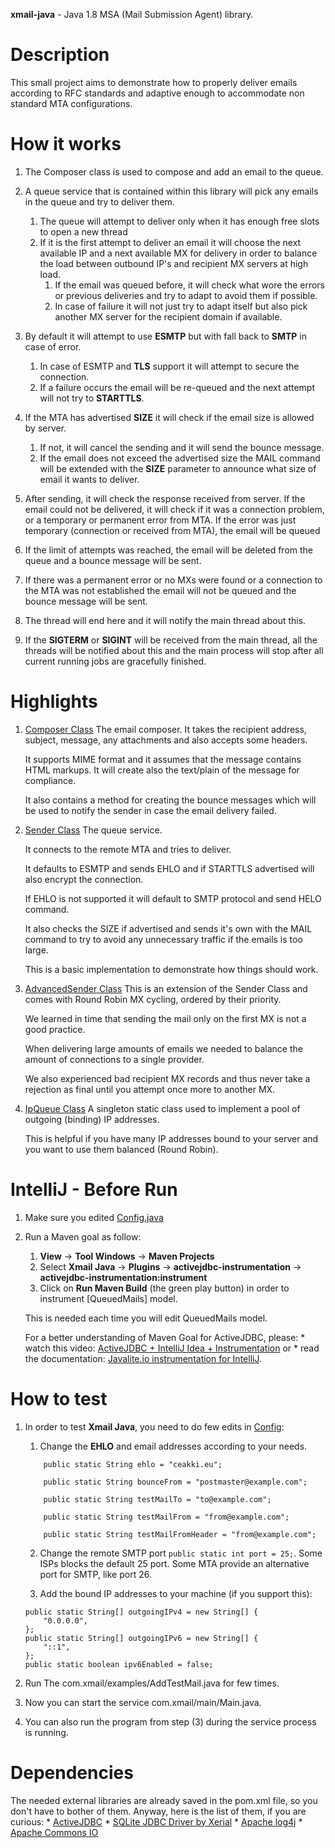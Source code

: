 **xmail-java** - Java 1.8 MSA (Mail Submission Agent) library.

# Description
This small project aims to demonstrate how to properly deliver emails according to RFC standards and adaptive enough 
to accommodate non standard MTA configurations.

# How it works
1. The Composer class is used to compose and add an email to the queue.

2. A queue service that is contained within this library will pick any emails in the queue and try to deliver them.
    1. The queue will attempt to deliver only when it has enough free slots to open a new thread
    2. If it is the first attempt to deliver an email it will choose the next available IP and a next available MX for
    delivery in order to balance the load between outbound IP's and recipient MX servers at high load.
        1. If the email was queued before, it will check what wore the errors or previous deliveries and try to adapt 
        to avoid them if possible.
        2. In case of failure it will not just try to adapt itself but also pick another MX server for the recipient 
        domain if available.

3. By default it will attempt to use **ESMTP** but with fall back to **SMTP** in case of error.
    1. In case of ESMTP and **TLS** support it will attempt to secure the connection.
    2. If a failure occurs the email will be re-queued and the next attempt will not try to **STARTTLS**.

4. If the MTA has advertised **SIZE** it will check if the email size is allowed by server.
    1. If not, it will cancel the sending and it will send the bounce message.
    2. If the email does not exceed the advertised size the MAIL command will be extended with the **SIZE** parameter 
    to announce what size of email it wants to deliver.

5. After sending, it will check the response received from server. If the email could not be delivered, it will check 
if it was a connection problem, or a temporary or permanent error from MTA. If the error was just temporary 
(connection or received from MTA), the email will be queued

6. If the limit of attempts was reached, the email will be deleted from the queue and a bounce message will be sent.

7. If there was a permanent error or no MXs were found or a connection to the MTA was not established the email will 
not be queued and the bounce message will be sent.

8. The thread will end here and it will notify the main thread about this.

9. If the **SIGTERM** or **SIGINT** will be received from the main thread, all the threads will be notified about 
this and the main process will stop after all current running jobs are gracefully finished.

# Highlights

1. [Composer Class](https://github.com/tntu/xmail-java/blob/master/src/com/xmail/SMTP/Composer.java)
    The email composer. It takes the recipient address, subject, message, any attachments and also accepts some headers.
    
    It supports MIME format and it assumes that the message contains HTML markups. It will create also the text/plain 
    of the message for compliance.
    
    It also contains a method for creating the bounce messages which will be used to notify the sender 
    in case the email delivery failed.

2. [Sender Class](https://github.com/tntu/xmail-java/blob/master/src/com/xmail/SMTP/Sender.java)
    The queue service.
    
    It connects to the remote MTA and tries to deliver.
    
    It defaults to ESMTP and sends EHLO and if STARTTLS advertised will also encrypt the connection.
    
    If EHLO is not supported it will default to SMTP protocol and send HELO command.
    
    It also checks the SIZE if advertised and sends it's own with the MAIL command to try to avoid any unnecessary 
    traffic if the emails is too large.
    
    This is a basic implementation to demonstrate how things should work.

3. [AdvancedSender Class](https://github.com/tntu/xmail-java/blob/master/src/com/xmail/SMTP/AdvancedSender.java)
    This is  an extension of the Sender Class and comes with Round Robin MX cycling, ordered by their priority.
    
    We learned in time that sending the mail only on the first MX is not a good practice.
    
    When delivering large amounts of emails we needed to balance the amount of connections to a single provider.
    
    We also experienced bad recipient MX records and thus never take a rejection as final until you attempt once 
    more to another MX.

4. [IpQueue Class](https://github.com/tntu/xmail-java/blob/master/src/com/xmail/XmailService/IpQueue.java)
    A singleton static class used to implement a pool of outgoing (binding) IP addresses.
    
    This is helpful if you have many IP addresses bound to your server and you want to use them balanced (Round Robin).
  
# IntelliJ - Before Run
1. Make sure you edited [Config.java]()
2. Run a Maven goal as follow: 
    1. **View** -> **Tool Windows** -> **Maven Projects**
    2. Select **Xmail Java** -> **Plugins** -> **activejdbc-instrumentation** -> **activejdbc-instrumentation:instrument**
    3. Click on **Run Maven Build** (the green play button) in order to instrument [QueuedMails] model.
    
    This is needed each time you will edit QueuedMails model.
    
    For a better understanding of Maven Goal for ActiveJDBC, please:
        * watch this video: [ActiveJDBC + IntelliJ Idea + Instrumentation](https://www.youtube.com/watch?v=OHXJXzZNKCU) or 
        * read the documentation: [Javalite.io instrumentation for IntelliJ](http://javalite.io/instrumentation#video-intellij-idea-instrumentation).

# How to test
1. In order to test **Xmail Java**, you need to do few edits in [Config]():
    1. Change the **EHLO** and email addresses according to your needs.
    ```
        public static String ehlo = "ceakki.eu";
    
        public static String bounceFrom = "postmaster@example.com";

        public static String testMailTo = "to@example.com";

        public static String testMailFrom = "from@example.com";

        public static String testMailFromHeader = "from@example.com";
    ```
    
    2. Change the remote SMTP port ```public static int port = 25;```. Some ISPs blocks the default 25 port. 
    Some MTA provide an alternative port for SMTP, like port 26.
    
    3. Add the bound IP addresses to your machine (if you support this):
    ```
    public static String[] outgoingIPv4 = new String[] {
        "0.0.0.0",
    };
    public static String[] outgoingIPv6 = new String[] {
        "::1",
    };
    public static boolean ipv6Enabled = false;
    ```
    
3. Run The com.xmail/examples/AddTestMail.java for few times.
4. Now you can start the service com.xmail/main/Main.java. 
5. You can also run the program from step (3) during the service process is running.

# Dependencies
The needed external libraries are already saved in the pom.xml file, so you don't have to bother of them. 
Anyway, here is the list of them, if you are curious:
    * [ActiveJDBC](http://javalite.io/activejdbc)
    * [SQLite JDBC Driver by Xerial](https://bitbucket.org/xerial/sqlite-jdbc)
    * [Apache log4j](http://logging.apache.org/log4j/1.2/)
    * [Apache Commons IO](https://commons.apache.org/proper/commons-io/)